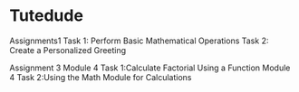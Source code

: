# Tutedude
Assignments1
Task 1: Perform Basic Mathematical Operations
Task 2: Create a Personalized Greeting

Assignment 3
Module 4 Task 1:Calculate Factorial Using a Function
Module 4 Task 2:Using the Math Module for Calculations

